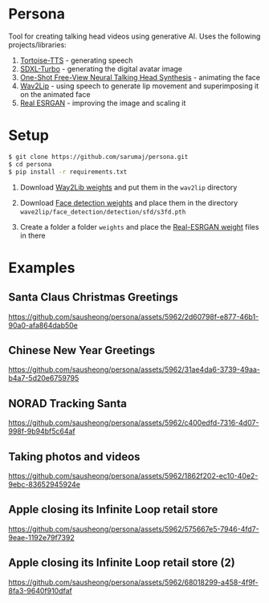 # Persona

Tool for creating talking head videos using generative AI. Uses the following projects/libraries:

1. [Tortoise-TTS](https://github.com/neonbjb/tortoise-tts) - generating speech
2. [SDXL-Turbo](https://huggingface.co/stabilityai/sdxl-turbo) - generating the digital avatar image
3. [One-Shot Free-View Neural Talking Head Synthesis](https://github.com/zhanglonghao1992/One-Shot_Free-View_Neural_Talking_Head_Synthesis) - animating the face
4. [Wav2Lip](https://github.com/Rudrabha/Wav2Lip) - using speech to generate lip movement and superimposing it on the animated face
5. [Real ESRGAN](https://github.com/ai-forever/Real-ESRGAN) - improving the image and scaling it

# Setup

```Bash
$ git clone https://github.com/sarumaj/persona.git
$ cd persona
$ pip install -r requirements.txt
```

<!--- https://iiitaphyd-my.sharepoint.com/:u:/g/personal/radrabha_m_research_iiit_ac_in/EdjI7bZlgApMqsVoEUUXpLsBxqXbn5z8VTmoxp55YNDcIA?e=n9ljGW -->

1. Download [Way2Lib weights](https://1drv.ms/u/s!AryV_R9880sVgqF9hRIQXLFDOhHBhw?e=ZKUWMa) and put them in the `wav2lip` directory

<!--- https://www.adrianbulat.com/downloads/python-fan/s3fd-619a316812.pth -->

2. Download [Face detection weights](https://1drv.ms/u/s!AryV_R9880sVgqF8HHMzPCRoWLlPMg?e=zZc3Yt) and place them in the directory `wave2lip/face_detection/detection/sfd/s3fd.pth`

<!--- https://drive.google.com/drive/folders/16PlVKhTNkSyWFx52RPb2hXPIQveNGbxS -->

3. Create a folder a folder `weights` and place the [Real-ESRGAN weight](https://1drv.ms/f/s!AryV_R9880sVgqF-Y2Q3AzImizcmag?e=2YeKtJ) files in there

# Examples

## Santa Claus Christmas Greetings

https://github.com/sausheong/persona/assets/5962/2d60798f-e877-46b1-90a0-afa864dab50e

## Chinese New Year Greetings

https://github.com/sausheong/persona/assets/5962/31ae4da6-3739-49aa-b4a7-5d20e6759795

## NORAD Tracking Santa

https://github.com/sausheong/persona/assets/5962/c400edfd-7316-4d07-998f-9b94bf5c64af

## Taking photos and videos

https://github.com/sausheong/persona/assets/5962/1862f202-ec10-40e2-9ebc-83652945924e

## Apple closing its Infinite Loop retail store

https://github.com/sausheong/persona/assets/5962/575667e5-7946-4fd7-9eae-1192e79f7392

## Apple closing its Infinite Loop retail store (2)

https://github.com/sausheong/persona/assets/5962/68018299-a458-4f9f-8fa3-9640f910dfaf
